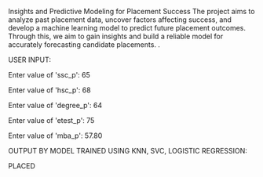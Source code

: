 Insights and Predictive Modeling for Placement Success
The project aims to analyze past placement data, uncover factors affecting success, and develop a machine learning model to predict future placement outcomes. Through this, we aim to gain insights and build a reliable model for accurately forecasting candidate placements. .

USER INPUT: 

Enter value of 'ssc_p': 65

Enter value of 'hsc_p': 68

Enter value of 'degree_p': 64

Enter value of 'etest_p': 75

Enter value of 'mba_p': 57.80


OUTPUT BY MODEL TRAINED USING KNN, SVC, LOGISTIC REGRESSION:


PLACED

